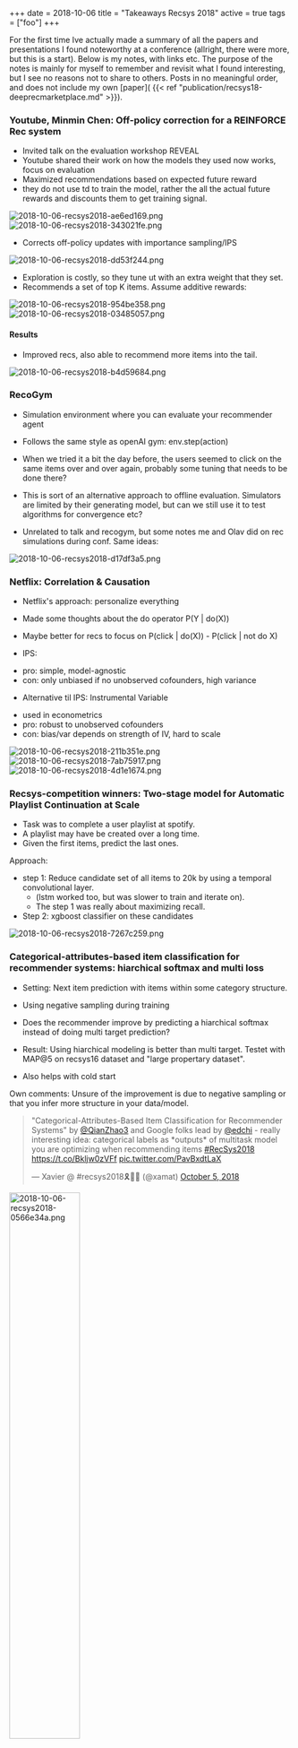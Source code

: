 +++
date = 2018-10-06
title = "Takeaways Recsys 2018"
active = true
tags = ["foo"]
+++

For the first time Ive actually made a summary of all the papers and presentations I found noteworthy at a conference (allright, there were more, but this is a start).
Below is my notes, with links etc.
The purpose of the notes is mainly for myself to remember and revisit what I found interesting, but I see no reasons not to share to others.
Posts in no meaningful order, and does not include my own [paper]( {{< ref "publication/recsys18-deeprecmarketplace.md" >}}).


### Youtube, Minmin Chen: Off-policy correction for a REINFORCE Rec system

- Invited talk on the evaluation workshop REVEAL
- Youtube shared their work on how the models they used now works, focus on evaluation
- Maximized recommendations based on expected future reward
- they do not use td to train the model, rather the all the actual future rewards and discounts them to get training signal.


<img alt="2018-10-06-recsys2018-ae6ed169.png" src="/assets/2018-10-06-recsys2018-ae6ed169.png" width="" height="" >

<img alt="2018-10-06-recsys2018-343021fe.png" src="/assets/2018-10-06-recsys2018-343021fe.png" width="" height="" >

- Corrects off-policy updates with importance sampling/IPS
<img alt="2018-10-06-recsys2018-dd53f244.png" src="/assets/2018-10-06-recsys2018-dd53f244.png" width="" height="" >

- Exploration is costly, so they tune ut with an extra weight that they set.
- Recommends a set of top K items. Assume additive rewards:
<img alt="2018-10-06-recsys2018-954be358.png" src="/assets/2018-10-06-recsys2018-954be358.png" width="" height="" >

<img alt="2018-10-06-recsys2018-03485057.png" src="/assets/2018-10-06-recsys2018-03485057.png" width="" height="" >


#### Results
- Improved recs, also able to recommend more items into the tail.

<img alt="2018-10-06-recsys2018-b4d59684.png" src="/assets/2018-10-06-recsys2018-b4d59684.png" width="" height="" >

### RecoGym

- Simulation environment where you can evaluate your recommender agent
- Follows the same style as openAI gym: env.step(action)
- When we tried it a bit the day before, the users seemed to click on the same items over and over again, probably some tuning that needs to be done there?
- This is sort of an alternative approach to offline evaluation. Simulators are limited by their generating model, but can we still use it to test algorithms for convergence etc?

- Unrelated to talk and recogym, but some notes me and Olav did on rec simulations during conf. Same ideas:

<img alt="2018-10-06-recsys2018-d17df3a5.png" src="/assets/2018-10-06-recsys2018-d17df3a5.png" width="" height="" >

### Netflix: Correlation & Causation
- Netflix's approach: personalize everything
- Made some thoughts about the do operator P(Y | do(X))
- Maybe better for recs to focus on P(click | do(X)) - P(click | not do X)

- IPS:
 + pro: simple, model-agnostic
 + con: only unbiased if no unobserved cofounders, high variance
- Alternative til IPS: Instrumental Variable
 + used in econometrics
 + pro: robust to unobserved cofounders
 + con: bias/var depends on strength of IV, hard to scale

<img alt="2018-10-06-recsys2018-211b351e.png" src="/assets/2018-10-06-recsys2018-211b351e.png" width="" height="" >
<img alt="2018-10-06-recsys2018-7ab75917.png" src="/assets/2018-10-06-recsys2018-7ab75917.png" width="" height="" >

<img alt="2018-10-06-recsys2018-4d1e1674.png" src="/assets/2018-10-06-recsys2018-4d1e1674.png" width="" height="" >

### Recsys-competition winners: Two-stage model for Automatic Playlist Continuation at Scale

- Task was to complete a user playlist at spotify.
- A playlist may have be created over a long time.
- Given the first items, predict the last ones.

Approach:
- step 1: Reduce candidate set of all items to 20k by using a temporal convolutional layer.
  + (lstm worked too, but was slower to train and iterate on).
  + The step 1 was really about maximizing recall.
- Step 2: xgboost classifier on these candidates

<img alt="2018-10-06-recsys2018-7267c259.png" src="/assets/2018-10-06-recsys2018-7267c259.png" width="" height="" >

### Categorical-attributes-based item classification for recommender systems: hiarchical softmax and multi loss

- Setting: Next item prediction with items within some category structure.
- Using negative sampling during training

- Does the recommender improve by predicting a hiarchical softmax instead of doing multi target prediction?

- Result: Using hiarchical modeling is better than multi target. Testet with MAP@5 on recsys16 dataset and "large propertary dataset".
- Also helps with cold start

Own comments: Unsure of the improvement is due to negative sampling or that you infer more structure in your data/model.

<blockquote class="twitter-tweet" data-lang="en"><p lang="en" dir="ltr">&quot;Categorical-Attributes-Based Item Classification for Recommender Systems&quot; by <a href="https://twitter.com/QianZhao3?ref_src=twsrc%5Etfw">@QianZhao3</a> and Google folks lead by <a href="https://twitter.com/edchi?ref_src=twsrc%5Etfw">@edchi</a> - really interesting idea: categorical labels as *outputs* of multitask model you are optimizing when recommending items <a href="https://twitter.com/hashtag/RecSys2018?src=hash&amp;ref_src=twsrc%5Etfw">#RecSys2018</a> <a href="https://t.co/Bkljw0zVFf">https://t.co/Bkljw0zVFf</a> <a href="https://t.co/PavBxdtLaX">pic.twitter.com/PavBxdtLaX</a></p>&mdash; Xavier @ #recsys2018🎗🤖🏃 (@xamat) <a href="https://twitter.com/xamat/status/1048331032619970560?ref_src=twsrc%5Etfw">October 5, 2018</a></blockquote>
<script async src="https://platform.twitter.com/widgets.js" charset="utf-8"></script>


<img alt="2018-10-06-recsys2018-0566e34a.png" src="/assets/2018-10-06-recsys2018-0566e34a.png" width="50%" height="" >

<img alt="2018-10-06-recsys2018-0224ef5e.png" src="/assets/2018-10-06-recsys2018-0224ef5e.png" width="50%" height="" >

### Keynote dlrs - Joachims: Deep learning with logged bandit feedback

- idea: utilize current policy to build a better contextual bandits to recommend.
- using Inverse Propensity Scoring
- Using Self-normalizing IPS estimator (SNIPS)
- Also using self normalizing

<img alt="2018-10-06-recsys2018-0867f3e3.png" src="/assets/2018-10-06-recsys2018-0867f3e3.png" width="" height="" >

<img alt="2018-10-06-recsys2018-7462e07d.png" src="/assets/2018-10-06-recsys2018-7462e07d.png" width="" height="" >

<img alt="2018-10-06-recsys2018-2df58514.png" src="/assets/2018-10-06-recsys2018-2df58514.png" width="" height="" >


### News session-based recommendations using DNN

- A recommendation algorithm to recommend news.
- Freshness and coldstart big problems.
- Separate item representation that uses a lot of content, independent of users
- Unfortunately not tested in prod (authors from large news corp.)
- Tested on offline data: Beats everything, incl gru4rec ++

<img alt="2018-10-06-recsys2018-ba51b891.png" src="/assets/2018-10-06-recsys2018-ba51b891.png" width="" height="" >

### Keynote 2 dlrs - Ray Jiang, deepmind: slate recommendation (part 1)

- predict a full feed instead of single items
- use a VAE to do this,
- Works really well.
- Tested on Recsys 2015: was the best slate dataset they could find

<img alt="2018-10-06-recsys2018-ce298161.png" src="/assets/2018-10-06-recsys2018-ce298161.png" width="" height="" >

<img alt="2018-10-06-recsys2018-da23e997.png" src="/assets/2018-10-06-recsys2018-da23e997.png" width="" height="" >

https://arxiv.org/abs/1803.01682

### Calibrated Recommendations

- If you have seen 70% drama and 30% horror, optimizing a recommender on precision, the best solution is to give you 100% drama and get 70% precision.
- The paper suggests to calibrate the recommendations to be more representative.
- Done by regularizing the recommendations with the KL divergence of categories (genres in this case)
- Done as a post processing step.
- Result: Can rerank top recommendations to a much more representative distribution without losing accuracy.

https://dl.acm.org/citation.cfm?id=3240372

### On the robustness and discriminative power of information retrieval metrics for top-N recommendation

- An evaluation of robustness of many offline metrics at different ranking level. E.g. MRR@5, Recall@10, MAP@100, ...

- Takeaway 1: Use a high cutoff (e.g. 100 instead of 10) when doing offline evaluations, like MRR. The metric is more robust, and highly correlated to the MRR@10 values
- Takeaway 2: MRR is one of the lesser robust offline metrics.

<img alt="2018-10-06-recsys2018-6ac93198.png" src="/assets/2018-10-06-recsys2018-6ac93198.png" width="" height="" >

Takeaway 2: mrr er ganske lite robust.

https://dl.acm.org/authorize.cfm?key=N668684


### Unbiased offline recommender evaluation for missing-not-at-random implicit feedback

> Implicit-feedback Recommenders (ImplicitRec) leverage positive only user-item interactions, such as clicks, to learn personalized user preferences. Recommenders are often evaluated and compared offline using datasets collected from online platforms. These platforms are subject to popularity bias (i.e., popular items are more likely to be presented and interacted with), and therefore logged ground truth data are Missing-Not-At-Random (MNAR).


- "Average over all" estimators are biased in Implicit rec datasets
- Use IPS to evaluate policies.
- reduce bias with 30% in a yahoo! music datset.

https://dl.acm.org/citation.cfm?id=3240355

### Explore, Exploit, and Explain: Personalizing Explainable Recommendations with Bandits


- Feed-bandit that uses a factorization machine to predict and explain recommendations
- context: Home page of spotify account. Different shelves of recommendations, each with an explanation ("because you recently listened to..")

http://delivery.acm.org/10.1145/3250000/3240354/p31-mcinerney.pdf?ip=174.6.124.233&id=3240354&acc=OPENTOC&key=4D4702B0C3E38B35%2E4D4702B0C3E38B35%2E4D4702B0C3E38B35%2E9F04A3A78F7D3B8D&__acm__=1538868450_78d9f029117ea1cb4d8fd52fa6709528


### Generation meets recommendation - "Generating new items that fit most users"

> - "Consider a movie studio aiming to produce a set of new movies for summer release: What types of movies it should produce? Who would the movies appeal to?"
- "Specifically, we leverage the latent space obtained by training a deep generative model---the Variational Autoencoder (VAE)---via a loss function that incorporates both rating performance and item reconstruction terms."
- "We then apply a greedy search algorithm that utilizes this learned latent space to jointly obtain K plausible new items, and user groups that would find the items appealing."

https://arxiv.org/abs/1808.01199

### What happens if users only share last n days of data? (Exploring recommendations under user-controlled data filtering)

> - "Using the MovieLens dataset as a testbed, we evaluated three widely used collaborative filtering algorithms."
- "Our experiments demonstrate that filtering out historical user data does not significantly affect the overall recommendation performance."
- Impacts those who opted out (naturally)

https://scholar.google.com/citations?user=Vyj2jeoAAAAJ&hl=en#d=gs_md_cita-d&p=&u=%2Fcitations%3Fview_op%3Dview_citation%26hl%3Den%26user%3DVyj2jeoAAAAJ%26citation_for_view%3DVyj2jeoAAAAJ%3A2osOgNQ5qMEC%26tzom%3D420

### Interactive recommendation via deep neural memory augmented contextual bandits

- created a recsys simulator? check out...
https://dl.acm.org/citation.cfm?id=3240344
